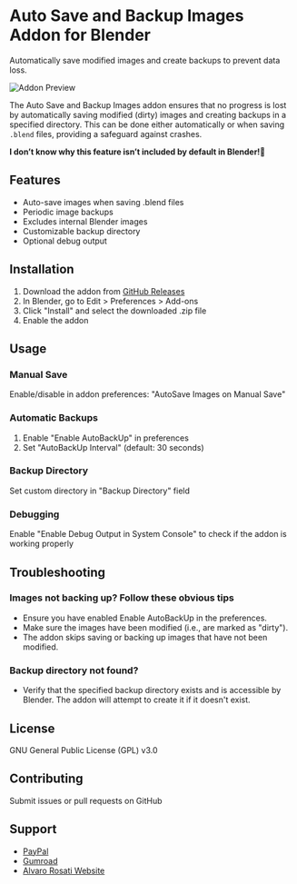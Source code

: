 # Auto Save and Backup Images Addon for Blender

Automatically save modified images and create backups to prevent data loss.

![Addon Preview](https://github.com/user-attachments/assets/68654ce9-f116-4bab-a011-f2807270767d)

The Auto Save and Backup Images addon ensures that no progress is lost by automatically saving modified (dirty) images and creating backups in a specified directory. This can be done either automatically or when saving `.blend` files, providing a safeguard against crashes.

**I don’t know why this feature isn’t included by default in Blender!🤯**

## Features

- Auto-save images when saving .blend files
- Periodic image backups
- Excludes internal Blender images
- Customizable backup directory
- Optional debug output

## Installation

1. Download the addon from [GitHub Releases](https://github.com/AlPinkish/Auto-Save-and-Backup-Images/releases)
2. In Blender, go to Edit > Preferences > Add-ons
3. Click "Install" and select the downloaded .zip file
4. Enable the addon

## Usage

### Manual Save

Enable/disable in addon preferences: "AutoSave Images on Manual Save"

### Automatic Backups

1. Enable "Enable AutoBackUp" in preferences
2. Set "AutoBackUp Interval" (default: 30 seconds)

### Backup Directory

Set custom directory in "Backup Directory" field

### Debugging

Enable "Enable Debug Output in System Console" to check if the addon is working properly

## Troubleshooting

### Images not backing up? Follow these obvious tips
- Ensure you have enabled Enable AutoBackUp in the preferences. 
- Make sure the images have been modified (i.e., are marked as "dirty").
- The addon skips saving or backing up images that have not been modified.






### Backup directory not found?
- Verify that the specified backup directory exists and is accessible by Blender. The addon will attempt to create it if it doesn't exist.
  
## License

GNU General Public License (GPL) v3.0

## Contributing

Submit issues or pull requests on GitHub

## Support

- [PayPal](https://www.paypal.com/paypalme/alvarorosati)
- [Gumroad](https://alvarobot.gumroad.com/l/imagefinderforblender)
- [Alvaro Rosati Website](https://sites.google.com/view/alvaro-rosati/home-page?authuser=0)

